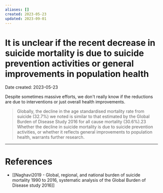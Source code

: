 ```yaml
---
aliases: []
created: 2023-05-23
updated: 2023-09-01
---
```


# It is unclear if the recent decrease in suicide mortality is due to suicide prevention activities or general improvements in population health
Date created: 2023-05-23

Despite sometimes massive efforts, we don't really know if the reductions are due to interventions or just overall health improvements.

> Globally, the decline in the age standardised mortality rate from suicide (32.7%) we noted is similar to that estimated by the Global Burden of Disease Study 2016 for all cause mortality (30.6%).23 Whether the decline in suicide mortality is due to suicide prevention activities, or whether it reflects general improvements to population health, warrants further research.

---
# References
* [[Naghavi2019 - Global, regional, and national burden of suicide mortality 1990 to 2016, systematic analysis of the Global Burden of Disease study 2016]]